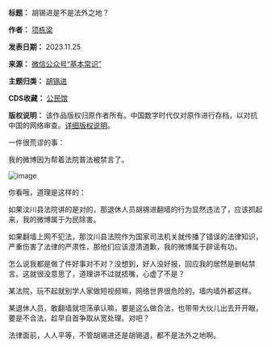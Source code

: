 

**标题：** 胡锡进是不是法外之地？  

**作者：** [项栋梁](https://chinadigitaltimes.net/space/项栋梁)  

**发表日期：** 2023.11.25  

**来源：** [微信公众号“基本常识”](https://mp.weixin.qq.com/s/2vjXKXOC9OgTCQbRrSk_ZA)  

**主题归类：** [胡锡进](https://chinadigitaltimes.net/space/胡锡进)  

**CDS收藏：** [公民馆](https://chinadigitaltimes.net/space/%E5%85%AC%E6%B0%91%E9%A6%86)  

**版权说明：** 该作品版权归原作者所有。中国数字时代仅对原作进行存档，以对抗中国的网络审查。[详细版权说明](https://chinadigitaltimes.net/chinese/copyright)。


一件很荒谬的事：


我的微博因为帮着法院普法被禁言了。


![image](https://chinadigitaltimes.net/chinese/files/2023/11/post-702605-6562c5af4906f.)


你看哦，道理是这样的：


如果汶川县法院讲的是对的，那退休人员胡锡进翻墙的行为显然违法了，应该抓起来，我的微博属于为民除害。


如果翻墙上网不犯法，那汶川县法院作为国家司法机关就传播了错误的法律知识，严重伤害了法律的严肃性，那他们应该澄清道歉，我的微博属于辟谣有功。


怎么说我都是做了件好事对不对？没想到，好人没好报，回应我的居然是删帖禁言。这就很没意思了，道理讲不过就捂嘴，心虚了不是？


某法院，玩不起就别学人家做短视频嘛，网络世界很危险的，墙内墙外都这样。


某退休人员，敢翻墙就坦荡承认嘛，要是这么做合法，也带带大伙儿出去开开眼，要是不合法，趁早自首争取从宽处理。对吧？


法律面前，人人平等，不管胡锡进还是胡锡退，都不是法外之地啊。

